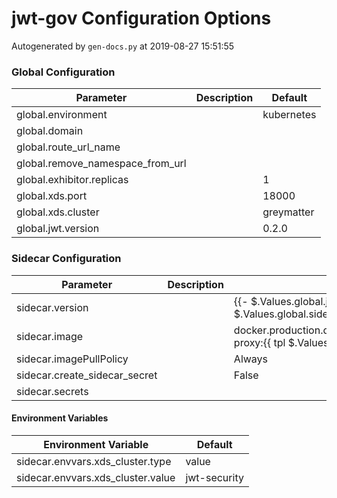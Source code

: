 # jwt-gov Configuration Options

Autogenerated by `gen-docs.py` at 2019-08-27 15:51:55

### Global Configuration

|           Parameter            |Description| Default  |
|--------------------------------|-----------|----------|
|global.environment              |           |kubernetes|
|global.domain                   |           |          |
|global.route_url_name           |           |          |
|global.remove_namespace_from_url|           |          |
|global.exhibitor.replicas       |           |         1|
|global.xds.port                 |           |     18000|
|global.xds.cluster              |           |greymatter|
|global.jwt.version              |           |0.2.0     |

### Sidecar Configuration

|          Parameter          |Description|                                          Default                                          |
|-----------------------------|-----------|-------------------------------------------------------------------------------------------|
|sidecar.version              |           |{{- $.Values.global.jwt.sidecar.version \| default $.Values.global.sidecar.version }}       |
|sidecar.image                |           |docker.production.deciphernow.com/deciphernow/gm-proxy:{{ tpl $.Values.sidecar.version $ }}|
|sidecar.imagePullPolicy      |           |Always                                                                                     |
|sidecar.create_sidecar_secret|           |False                                                                                      |
|sidecar.secrets              |           |                                                                                           |

#### Environment Variables

|      Environment Variable       |  Default   |
|---------------------------------|------------|
|sidecar.envvars.xds_cluster.type |value       |
|sidecar.envvars.xds_cluster.value|jwt-security|

